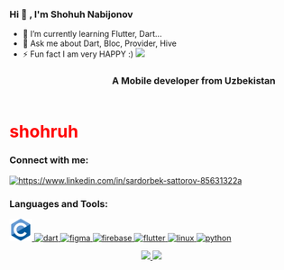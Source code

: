 ### Hi 👋 , I'm Shohuh Nabijonov

- 🌱 I’m currently learning Flutter, Dart...
- 💬 Ask me about Dart, Bloc, Provider, Hive
- ⚡️ Fun fact I am very HAPPY :) <img src="https://github.com/Shiv-sharma-111/Shiv-sharma-111/blob/master/Assets/Rocket.gif" height="18px">


<h3 align="center"><img src="https://i.gifer.com/origin/8c/8cd3f1898255c045143e1da97fbabf10_w200.gif" height="10px"width="150px">A Mobile developer from Uzbekistan <img src="https://i.gifer.com/origin/8c/8cd3f1898255c045143e1da97fbabf10_w200.gif" height="10px"width="150px"></h3>
<h1 style="color:red;font-size:30px;"> shohruh </h1>




<h3 align="left">Connect with me:</h3>

<p align="left">
<a href="https://www.linkedin.com/in/shohruh-nabijonov-b42418230/" target="blank"><img align="center" src="https://raw.githubusercontent.com/rahuldkjain/github-profile-readme-generator/master/src/images/icons/Social/linked-in-alt.svg" alt="https://www.linkedin.com/in/sardorbek-sattorov-85631322a" height="30" width="40" /></a>
</p>

<h3 align="left">Languages and Tools:</h3>
<p align="left"> <a href="https://www.cprogramming.com/" target="_blank" rel="noreferrer"> <img src="https://raw.githubusercontent.com/devicons/devicon/master/icons/c/c-original.svg" alt="c" width="40" height="40"/> </a> <a href="https://dart.dev" target="_blank" rel="noreferrer"> <img src="https://www.vectorlogo.zone/logos/dartlang/dartlang-icon.svg" alt="dart" width="40" height="40"/> </a> <a href="https://www.figma.com/" target="_blank" rel="noreferrer"> <img src="https://www.vectorlogo.zone/logos/figma/figma-icon.svg" alt="figma" width="40" height="40"/> </a> <a href="https://firebase.google.com/" target="_blank" rel="noreferrer"> <img src="https://www.vectorlogo.zone/logos/firebase/firebase-icon.svg" alt="firebase" width="40" height="40"/> </a> <a href="https://flutter.dev" target="_blank" rel="noreferrer"> <img src="https://camo.githubusercontent.com/114aa59f6bfe1ff7ef3444fbb224078eb6a32c43f0ed03a6c0c3e6df67e049ec/68747470733a2f2f7777772e766563746f726c6f676f2e7a6f6e652f6c6f676f732f666c7574746572696f2f666c7574746572696f2d69636f6e2e737667" alt="flutter" width="40" height="40"/> </a><a href="https://www.linux.org/" target="_blank" rel="noreferrer"> <img src="https://infoamalgam.com/wp-content/uploads/2016/10/gotroot-penguin-animation.gif" alt="linux" width="40" height="40"/> </a> <a href="https://www.python.org" target="_blank" rel="noreferrer"> <img src="https://robotdreams.cc/ckeditor/blog/191-10-knig-o-python/pic2.gif" alt="python" width="40" height="40"/> </a> </p>

<div align="center">
  <a href="https://github.com/shohruh0402">
  <img height="180em" src="https://github-readme-stats.vercel.app/api?username=shohruh0402&show_icons=true&theme=dracula&include_all_commits=true&count_private=true"/>
  <img height="180em" src="https://github-readme-stats.vercel.app/api/top-langs/?username=shohruh0402&layout=compact&langs_count=7&theme=dracula"/>

   

